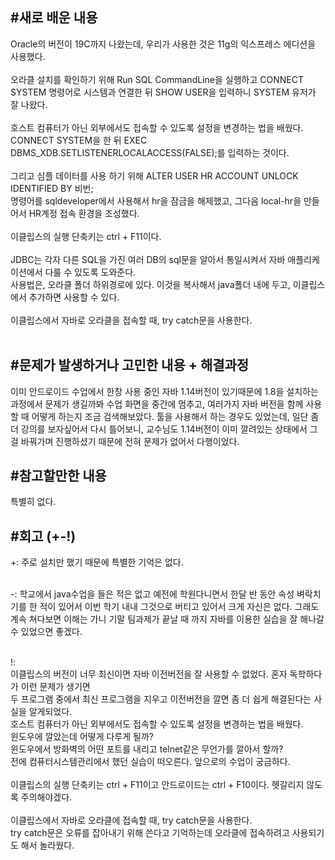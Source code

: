 <h2>#새로 배운 내용</h2>
    Oracle의 버전이 19C까지 나왔는데, 우리가 사용한 것은 11g의 익스프레스 에디션을 사용했다.<br/><br/>
    오라클 설치를 확인하기 위해 Run SQL CommandLine을 실행하고 CONNECT SYSTEM 명령어로 시스템과 연결한 뒤 SHOW USER을 입력하니 SYSTEM 유저가 잘 나왔다.<br/><br/>
    호스트 컴퓨터가 아닌 외부에서도 접속할 수 있도록 설정을 변경하는 법을 배웠다. CONNECT SYSTEM을 한 뒤 EXEC DBMS_XDB.SETLISTENERLOCALACCESS(FALSE);를 입력하는 것이다.<br/><br/>
    그리고 심플 데이터를 사용 하기 위해 ALTER USER HR ACCOUNT UNLOCK IDENTIFIED BY 비번;<br/>
    명령어를 sqldeveloper에서 사용해서 hr을 잠금을 해제했고, 그다음 local-hr을 만들어서 HR계정 접속 환경을 조성했다.<br/><br/>
    이클립스의 실행 단축키는 ctrl + F11이다.<br/><br/>
    JDBC는 각자 다른 SQL을 가진 여러 DB의 sql문을 알아서 통일시켜서 자바 애플리케이션에서 다룰 수 있도록 도와준다. <br/>
    사용법은, 오라클 폴더 하위경로에 있다. 이것을 복사해서 java폴더 내에 두고, 이클립스에서 추가하면 사용할 수 있다.<br/><br/>
    이클립스에서 자바로 오라클을 접속할 때, try catch문을 사용한다.<br/><br/>


<h2>#문제가 발생하거나 고민한 내용 + 해결과정</h2>
    이미 안드로이드 수업에서 한창 사용 중인 자바 1.14버전이 있기때문에 1.8을 설치하는 과정에서 문제가 생길까봐 수업 화면을 중간에 멈추고, 여러가지 자바 버전을 함께 사용할 때 어떻게 하는지 조금 검색해보았다. 툴을 사용해서 하는 경우도 있었는데, 일단 좀 더 강의를 보자싶어서 다시 틀어보니, 교수님도 1.14버전이 이미 깔려있는 상태에서 그걸 바꿔가며 진행하셨기 때문에 전혀 문제가 없어서 다행이었다.

<h2>#참고할만한 내용</h2>
     특별히 없다.
<h2>#회고 (+-!)</h2>
+: 주로 설치만 했기 때문에 특별한 기억은 없다.<br/><br/>

-: 학교에서 java수업을 들은 적은 없고 예전에 학원다니면서 한달 반 동안 속성 벼락치기를 한 적이 있어서  이번 학기 내내 그것으로 버티고 있어서 크게 자신은 없다. 그래도 계속 쳐다보면 이해는 가니 기말 팀과제가 끝날 때 까지 자바를 이용한 실습을 잘 해나갈 수  있었으면 좋겠다.<br/><br/>

!:  
    이클립스의 버전이 너무 최신이면 자바 이전버전을 잘 사용할 수 없었다. 혼자 독학하다가 이런 문제가 생기면<br/> 두 프로그램 중에서 최신 프로그램을 지우고 이전버전을 깔면 좀 더 쉽게 해결된다는 사실을 알게되었다.<br/>
    호스트 컴퓨터가 아닌 외부에서도 접속할 수 있도록 설정을 변경하는 법을 배웠다.<br/> 윈도우에 깔았는데 어떻게 다루게 될까?<br/> 윈도우에서 방화벽의 어떤 포트를 내리고 telnet같은 무언가를 깔아서 할까?<br/> 전에 컴퓨터시스템관리에서 했던 실습이 떠오른다. 앞으로의 수업이 궁금하다.<br/><br/>
    이클립스의 실행 단축키는 ctrl + F11이고 안드로이드는 ctrl + F10이다. 헷갈리지 않도록 주의해야겠다.<br/><br/>
    이클립스에서 자바로 오라클에 접속할 때, try catch문을 사용한다.<br/> try catch문은 오류를 잡아내기 위해 쓴다고 기억하는데 오라클에 접속하려고 사용되기도 해서 놀라웠다.<br/>


